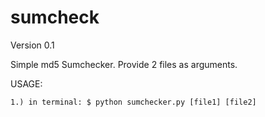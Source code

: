 # sumcheck
Version 0.1

Simple md5 Sumchecker. Provide 2 files as arguments.

USAGE:

    1.) in terminal: $ python sumchecker.py [file1] [file2]